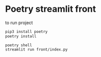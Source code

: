 # Poetry streamlit front

to run project

```py
pip3 install poetry
poetry install
```

```
poetry shell
streamlit run front/index.py
```